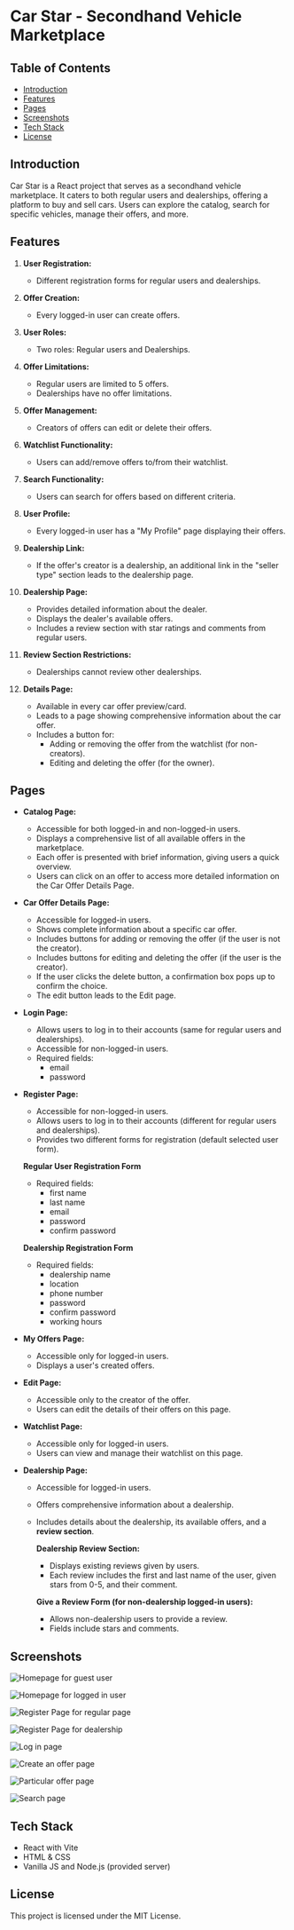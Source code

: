 # Car Star - Secondhand Vehicle Marketplace

## Table of Contents

- [Introduction](#introduction)
- [Features](#features)
- [Pages](#pages)
- [Screenshots](#screenshots)
- [Tech Stack](#tech-stack)
- [License](#license)

## Introduction

Car Star is a React project that serves as a secondhand vehicle marketplace. It caters to both regular users and dealerships, offering a platform to buy and sell cars. Users can explore the catalog, search for specific vehicles, manage their offers, and more.

## Features

1. **User Registration:**

   - Different registration forms for regular users and dealerships.

2. **Offer Creation:**

   - Every logged-in user can create offers.

3. **User Roles:**

   - Two roles: Regular users and Dealerships.

4. **Offer Limitations:**

   - Regular users are limited to 5 offers.
   - Dealerships have no offer limitations.

5. **Offer Management:**

   - Creators of offers can edit or delete their offers.

6. **Watchlist Functionality:**

   - Users can add/remove offers to/from their watchlist.

7. **Search Functionality:**

   - Users can search for offers based on different criteria.

8. **User Profile:**

   - Every logged-in user has a "My Profile" page displaying their offers.

9. **Dealership Link:**

   - If the offer's creator is a dealership, an additional link in the "seller type" section leads to the dealership page.

10. **Dealership Page:**

    - Provides detailed information about the dealer.
    - Displays the dealer's available offers.
    - Includes a review section with star ratings and comments from regular users.

11. **Review Section Restrictions:**

    - Dealerships cannot review other dealerships.

12. **Details Page:**
    - Available in every car offer preview/card.
    - Leads to a page showing comprehensive information about the car offer.
    - Includes a button for:
      - Adding or removing the offer from the watchlist (for non-creators).
      - Editing and deleting the offer (for the owner).

## Pages

- **Catalog Page:**

  - Accessible for both logged-in and non-logged-in users.
  - Displays a comprehensive list of all available offers in the marketplace.
  - Each offer is presented with brief information, giving users a quick overview.
  - Users can click on an offer to access more detailed information on the Car Offer Details Page.

- **Car Offer Details Page:**

  - Accessible for logged-in users.
  - Shows complete information about a specific car offer.
  - Includes buttons for adding or removing the offer (if the user is not the creator).
  - Includes buttons for editing and deleting the offer (if the user is the creator).
  - If the user clicks the delete button, a confirmation box pops up to confirm the choice.
  - The edit button leads to the Edit page.

- **Login Page:**

  - Allows users to log in to their accounts (same for regular users and dealerships).
  - Accessible for non-logged-in users.
  - Required fields:
    - email
    - password

- **Register Page:**

  - Accessible for non-logged-in users.
  - Allows users to log in to their accounts (different for regular users and dealerships).
  - Provides two different forms for registration (default selected user form).

  **Regular User Registration Form**

  - Required fields:
    - first name
    - last name
    - email
    - password
    - confirm password

  **Dealership Registration Form**

  - Required fields:
    - dealership name
    - location
    - phone number
    - password
    - confirm password
    - working hours

- **My Offers Page:**

  - Accessible only for logged-in users.
  - Displays a user's created offers.

- **Edit Page:**

  - Accessible only to the creator of the offer.
  - Users can edit the details of their offers on this page.

- **Watchlist Page:**

  - Accessible only for logged-in users.
  - Users can view and manage their watchlist on this page.

- **Dealership Page:**

  - Accessible for logged-in users.
  - Offers comprehensive information about a dealership.
  - Includes details about the dealership, its available offers, and a **review section**.

    **Dealership Review Section:**

    - Displays existing reviews given by users.
    - Each review includes the first and last name of the user, given stars from 0-5, and their comment.

    **Give a Review Form (for non-dealership logged-in users):**

    - Allows non-dealership users to provide a review.
    - Fields include stars and comments.

## Screenshots

![Homepage for guest user](/client/screenshots/home-page-unauthenticated.png)

![Homepage for logged in user](/client/screenshots/home-page-authorized.png)

![Register Page for regular page](/client/screenshots/register-page-dealership.png)

![Register Page for dealership](/client/screenshots/register-page-regular-user.png)

![Log in page](/client/screenshots/login-page.png)

![Create an offer page](/client/screenshots/create-offer-page-regular-user.png)

![Particular offer page](/client/screenshots/current-offer-page.png)

![Search page](/client/screenshots/search-page.png)

## Tech Stack

- React with Vite
- HTML & CSS
- Vanilla JS and Node.js (provided server)

## License

This project is licensed under the MIT License.
